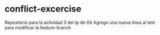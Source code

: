 # conflict-excercise
Repositorio para la actividad 3 del tp de Git
Agrego una nueva linea al text para modificar la feature-branch
